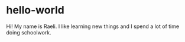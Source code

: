 hello-world
===========

Hi! My name is Raeli. I like learning new things and I spend a lot of time doing schoolwork.

